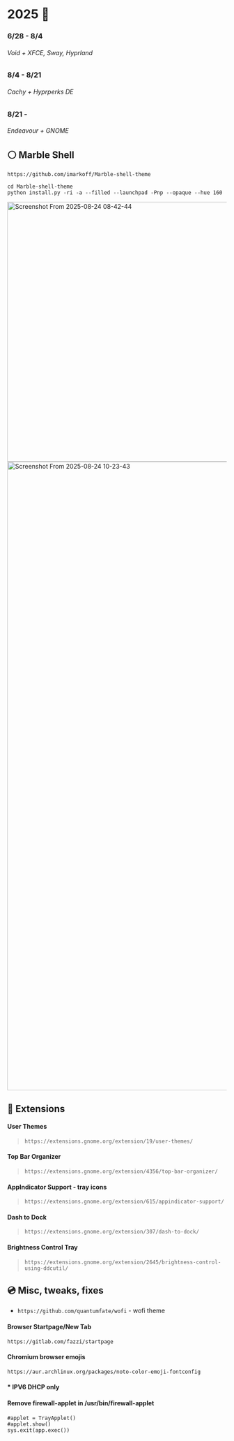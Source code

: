 # 2025  👹             

### 6/28 - 8/4
###### Void + XFCE, Sway, Hyprland

### 8/4 - 8/21
###### Cachy + Hyprperks DE

### 8/21 -
###### Endeavour + GNOME


   
## ⚪ Marble Shell
`https://github.com/imarkoff/Marble-shell-theme`
   
```
cd Marble-shell-theme
python install.py -ri -a --filled --launchpad -Pnp --opaque --hue 160
```
<img width="798" height="595" alt="Screenshot From 2025-08-24 08-42-44" src="https://github.com/user-attachments/assets/a6b66cd2-34d4-4bff-ae7f-b9544bc97d6c" />


<img width="2560" height="1440" alt="Screenshot From 2025-08-24 10-23-43" src="https://github.com/user-attachments/assets/054639d2-8b17-45b4-84b6-371869ecfdae" />



## 🔌 Extensions

#### **User Themes** 

> `https://extensions.gnome.org/extension/19/user-themes/`


#### **Top Bar Organizer** 

> `https://extensions.gnome.org/extension/4356/top-bar-organizer/`


#### **AppIndicator Support - tray icons** 

> `https://extensions.gnome.org/extension/615/appindicator-support/`


#### **Dash to Dock** 

> `https://extensions.gnome.org/extension/307/dash-to-dock/`


#### **Brightness Control Tray** 

> `https://extensions.gnome.org/extension/2645/brightness-control-using-ddcutil/`


## 💿 Misc, tweaks, fixes

* `https://github.com/quantumfate/wofi` - wofi theme
  
#### Browser Startpage/New Tab
```https://gitlab.com/fazzi/startpage```
  
#### Chromium browser emojis 
```https://aur.archlinux.org/packages/noto-color-emoji-fontconfig```
####  * IPV6 DHCP only
#### Remove firewall-applet in /usr/bin/firewall-applet

```
#applet = TrayApplet()
#applet.show()
sys.exit(app.exec())
```

